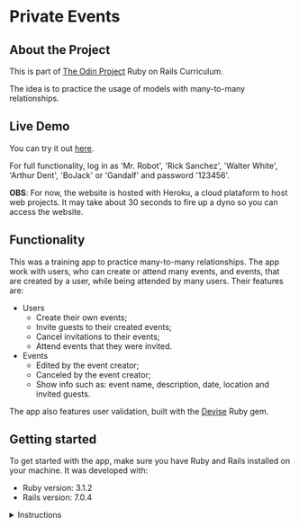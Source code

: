 # Private Events

## About the Project

This is part of [The Odin Project](https://www.theodinproject.com/lessons/ruby-on-rails-private-events) Ruby on Rails Curriculum.

The idea is to practice the usage of models with many-to-many relationships.

## Live Demo

You can try it out [here](http://oli-events-manager.herokuapp.com/).

For full functionality, log in as 'Mr. Robot', 'Rick Sanchez', 'Walter White', 'Arthur Dent', 'BoJack' or 'Gandalf' and password '123456'.

**OBS**: For now, the website is hosted with Heroku, a cloud plataform to host web projects. It may take about 30 seconds to fire up a dyno so you can access the website.

## Functionality

This was a training app to practice many-to-many relationships. The app work with users, who can create or attend many events, and events, that are created by a user, while being attended by many users. Their features are:

* Users
  - Create their own events;
  - Invite guests to their created events;
  - Cancel invitations to their events;
  - Attend events that they were invited.
* Events
  - Edited by the event creator;
  - Canceled by the event creator;
  - Show info such as: event name, description, date, location and invited guests.

The app also features user validation, built with the [Devise](https://github.com/heartcombo/devise) Ruby gem.

## Getting started

To get started with the app, make sure you have Ruby and Rails installed on your machine. It was developed with:

* Ruby version: 3.1.2
* Rails version: 7.0.4

<details>
  <summary>Instructions</summary>

  Clone the repo to your local machine:
  ```ruby
  $ git clone https://github.com/FelipePinto02/events-manager.git
  ```
  Then, install the needed gems:
  ```ruby
  $ bundle install
  ```
  Next, migrate the database:
  ```ruby
  $ rails db:migrate
  ```
  Finally, on root path run a local server:
  ```ruby
  $ rails server
  ```
  Open browser to view application:
  ```ruby
  localhost:3000
  ```

  For some sample users, use seeds (their password are *123456*):
  ```ruby
  rails db:seed
  ```
</details>

